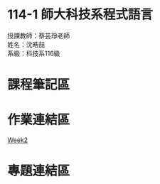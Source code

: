 # 114-1 師大科技系程式語言
授課教師：蔡芸琤老師  <br />
姓名：沈晧喆  <br />
系級：科技系116級  <br >
# 課程筆記區

# 作業連結區

[Week2](https://github.com/Huwa-hank/114-1PL/blob/main/week2_%E7%94%9F%E6%B4%BB%E6%B6%88%E8%B2%BB%E7%B4%80%E9%8C%84%E8%A1%A8.ipynb)

# 專題連結區
